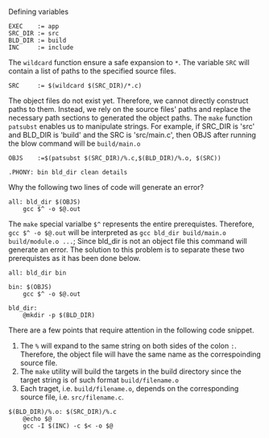 Defining variables
```
EXEC 	:= app
SRC_DIR := src
BLD_DIR := build
INC	 	:= include
```
The `wildcard` function ensure a safe expansion to `*`.
The variable `SRC` will contain a list of paths to the specified source files. 
```
SRC  	:= $(wildcard $(SRC_DIR)/*.c)
```
The object files do not exist yet. Therefore, we cannot directly construct paths to them. 
Instead, we rely on the source files' paths and replace the necessary path sections to generated
the object paths. 
The `make` function `patsubst` enables us to manipulate strings.
For example, if SRC_DIR is 'src' and BLD_DIR is 'build' and the SRC is 'src/main.c', then 
OBJS after running the blow command will be `build/main.o`

```
OBJS	:=$(patsubst $(SRC_DIR)/%.c,$(BLD_DIR)/%.o, $(SRC))
```
```
.PHONY: bin bld_dir clean details
```
Why the following two lines of code will generate an error? 
```
all: bld_dir $(OBJS)
    gcc $^ -o $@.out
```
The `make` special varialbe `$^` represents the entire prerequistes.
Therefore, `gcc $^ -o $@.out` will be interpreted as `gcc bld_dir build/main.o build/module.o ...`; Since 
bld_dir is not an object file this command will generate an error. The solution to this problem is to 
separate these two prerequistes as it has been done below. 

```
all: bld_dir bin
	
bin: $(OBJS)
	gcc $^ -o $@.out

bld_dir:
	@mkdir -p $(BLD_DIR)
```
There are a few points that require attention in the following code snippet.
1. The `%` will expand to the same string on both sides of the colon `:`. Therefore, the object file will have the same name as the correspoinding source file. 
2. The `make` utility will build the targets in the build directory since the target string is of such format `build/filename.o`
3. Each traget, i.e. `build/filename.o`, depends on the corresponding source file, i.e. `src/filename.c`.
```
$(BLD_DIR)/%.o: $(SRC_DIR)/%.c 
	@echo $@ 
	gcc -I $(INC) -c $< -o $@
```
